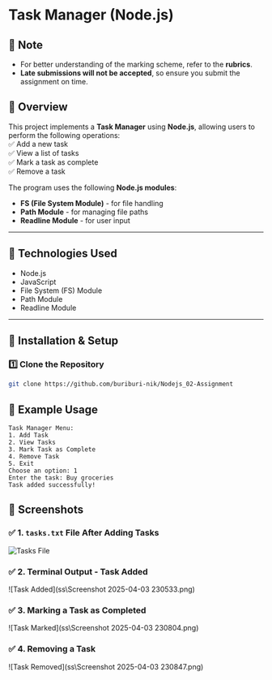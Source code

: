 # Task Manager (Node.js)

## 📌 Note

- For better understanding of the marking scheme, refer to the **rubrics**.
- **Late submissions will not be accepted**, so ensure you submit the assignment on time.

## 📌 Overview

This project implements a **Task Manager** using **Node.js**, allowing users to perform the following operations:  
✅ Add a new task  
✅ View a list of tasks  
✅ Mark a task as complete  
✅ Remove a task

The program uses the following **Node.js modules**:

- **FS (File System Module)** - for file handling
- **Path Module** - for managing file paths
- **Readline Module** - for user input

---

## 📌 Technologies Used

- Node.js
- JavaScript
- File System (FS) Module
- Path Module
- Readline Module

---

## 📌 Installation & Setup

### **1️⃣ Clone the Repository**

```bash
git clone https://github.com/buriburi-nik/Nodejs_02-Assignment


```

## 📌 Example Usage

```
Task Manager Menu:
1. Add Task
2. View Tasks
3. Mark Task as Complete
4. Remove Task
5. Exit
Choose an option: 1
Enter the task: Buy groceries
Task added successfully!

```

## 📌 Screenshots

### ✅ 1. `tasks.txt` File After Adding Tasks

![Tasks File](ss/Screenshot-2025-04-03-230116.png)

### ✅ 2. Terminal Output - Task Added

![Task Added](ss\Screenshot 2025-04-03 230533.png)

### ✅ 3. Marking a Task as Completed

![Task Marked](ss\Screenshot 2025-04-03 230804.png)

### ✅ 4. Removing a Task

![Task Removed](ss\Screenshot 2025-04-03 230847.png)
